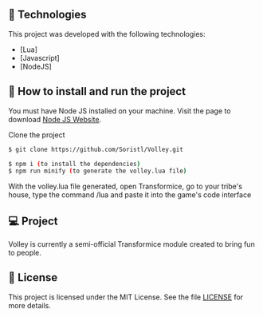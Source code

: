 ## 🧪 Technologies

This project was developed with the following technologies:

- [Lua]
- [Javascript]
- [NodeJS]

## 🚀 How to install and run the project

You must have Node JS installed on your machine. Visit the page to download [Node JS Website](https://nodejs.org/en/download/).

Clone the project

```bash
$ git clone https://github.com/Soristl/Volley.git

$ npm i (to install the dependencies)
$ npm run minify (to generate the volley.lua file)
```

With the volley.lua file generated, open Transformice, go to your tribe's house, type the command /lua and paste it into the game's code interface

## 💻 Project

Volley is currently a semi-official Transformice module created to bring fun to people.

## 📝 License

This project is licensed under the MIT License. See the file [LICENSE](https://github.com/Soristl/Volley/blob/main/LICENSE) for more details.
